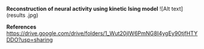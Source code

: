 **Reconstruction of neural activity using kinetic Ising model**
![Alt text](results .jpg)

**References**
https://drive.google.com/drive/folders/1_Wut20jIW6PmNG8I4ygEy90tjfHTYDDO?usp=sharing
